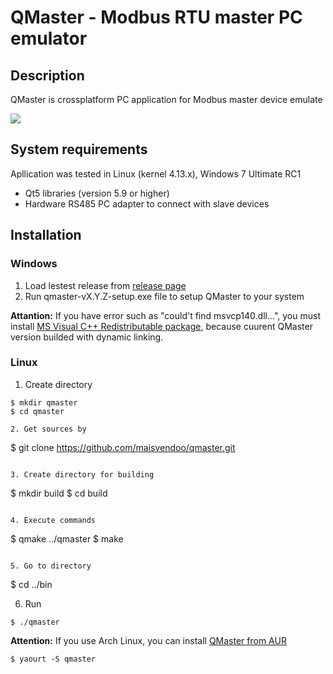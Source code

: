 # QMaster - Modbus RTU master PC emulator

## Description

QMaster is crossplatform PC application for Modbus master device emulate

![](https://habrastorage.org/webt/cu/pi/me/cupimefoxztpq0dgortu4fuo-ka.png)

##  System requirements

Apllication was tested in Linux (kernel 4.13.x), Windows 7 Ultimate RC1 

* Qt5 libraries (version 5.9 or higher)
* Hardware RS485 PC adapter to connect with slave devices

## Installation

### Windows

1. Load lestest release from [release page](https://github.com/maisvendoo/qmaster/releases)
2. Run qmaster-vX.Y.Z-setup.exe file to setup QMaster to your system

**Attantion:** If you have error such as "could't find msvcp140.dll...", you must install [MS Visual C++ Redistributable package](https://www.microsoft.com/en-us/download/details.aspx?id=53587), because cuurent QMaster version builded with dynamic linking.

### Linux

1. Create directory

```
$ mkdir qmaster
$ cd qmaster

2. Get sources by

```
$ git clone https://github.com/maisvendoo/qmaster.git
```

3. Create directory for building

```
$ mkdir build
$ cd build
```

4. Execute commands

```
$ qmake ../qmaster
$ make
```

5. Go to directory

```
$ cd ../bin


6. Run

```
$ ./qmaster
```

**Attention:** If you use Arch Linux, you can install [QMaster from AUR](https://aur.archlinux.org/packages/qmaster/)

```
$ yaourt -S qmaster
```

